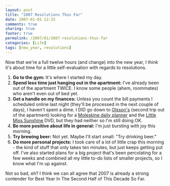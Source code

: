 ```yaml
---
layout: post
title: "2007 Resolutions Thus Far"
date: 2007-01-01 12:33
comments: true
sharing: true
footer: true
permalink: /2007/01/2007-resolutions-thus-far
categories: [Life]
tags: [new_year, resolutions]
---
```

<p>Now that we're a full twelve hours (and change) into the new year, I think it's about time for a little self-evaluation with regards to resolutions.</p>

<ol>
<li><b>Go to the gym:</b>  It's where I started my day.</li>
<li><b>Spend less time just hanging out in the apartment:</b>  I've already been out of the apartment TWICE.  I know some people (ahem, roommates) who aren't even out of bed yet.</li>
<li><b>Get a handle on my finances:</b>  Unless you count the bill payments I scheduled online last night (they'll be processed in the next couple of days), I haven't spent a dime.  I DID go down to <a href="/2006/12/my-very-own-bookstore">Olsson's</a> (second trip out of the apartment) looking for a <a href="http://www.moleskineus.com/largeweekly.html">Moleskine daily planner</a> and the <a href="http://www.amazon.com/gp/product/B000K7VHQE?ie=UTF8&tag=brocklicom-20&linkCode=as2&camp=1789&creative=9325&creativeASIN=B000K7VHQE">Little Miss Sunshine</a> DVD, but they had neither so I'm still doing OK.</li>
<li><b>Be more positive about life in general:</b>  I'm just bursting with joy this morning.</li>
<li><b>Try brewing beer:</b>  Not yet.  Maybe I'll start small: "Try drinking beer."</li>
<li><b>Do more personal projects:</b>  I took care of a lot of little crap this morning - the kind of stuff that only takes ten minutes, but just keeps getting put off.  I've also started plans for a big project that's been percolating for a few weeks and combined all my little to-do lists of smaller projects, so I know what I'm up against.</li>
</ol>

<p>Not so bad, eh?  I think we can all agree that 2007 is already a strong contender for Best Year In The Second Half of This Decade So Far.</p>
